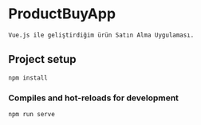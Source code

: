 # ProductBuyApp
```
Vue.js ile geliştirdiğim ürün Satın Alma Uygulaması.
```

## Project setup
```
npm install
```

### Compiles and hot-reloads for development
```
npm run serve
```
